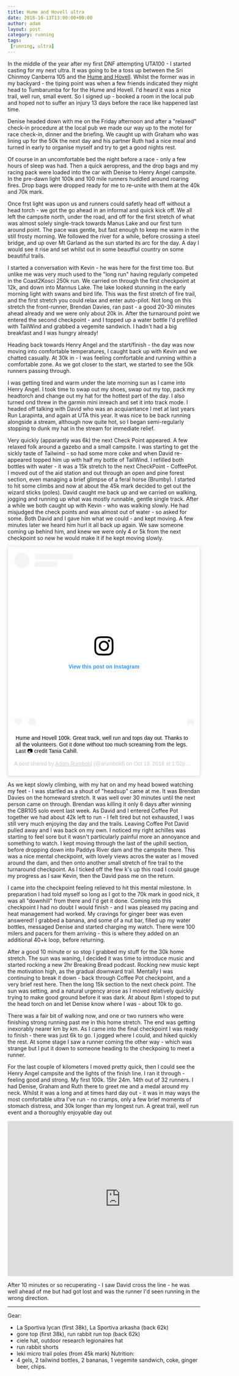 ```yaml
---
title: Hume and Hovell ultra
date: 2018-10-13T13:00:00+00:00
author: adam
layout: post
category: running
tags:
 [running, ultra]
---
```


In the middle of the year after my first DNF attempting UTA100 - I started casting for my next ultra. It was going to be a toss up between the Sri Chinmoy Canberra 105 and the [Hume and Hovell](http://humehovellultra.com). Whilst the former was in my backyard - the tiping point was when a few friends indicated they might head to Tumbarumba for for the Hume and Hovell. I'd heard it was a nice trail, well run, small event. So I signed up - booked a room in the local pub and hoped not to suffer an injury 13 days before the race like happened last time.

Denise headed down with me on the Friday afternoon and after a "relaxed" check-in procedure at the local pub we made our way up to the motel for race check-in, dinner and the briefing. We caught up with Graham who was lining up for the 50k the next day and his partner Ruth had a nice meal and turned in early to organise myself and try to get a good nights rest. 

Of course in an uncomfortable bed the night before a race - only a few hours of sleep was had. Then a quick aeropress, and the drop bags and my racing pack were loaded into the car with Denise to Henry Angel campsite. In the pre-dawn light 100k and 100 mile runners huddled around roaring fires. Drop bags were dropped ready for me to re-unite with them at the 40k and 70k mark.

Once frst light was upon us and runners could safetly head off without a head torch - we got the go ahead in an informal and quick kick off. We all left the campsite north, under the road, and off for the first stretch of what was almost solely single-track towards Manus Lake and our first turn around point. The pace was gentle, but fast enough to keep me warm in the still frosty morning. We followed the river for a while, before crossing a steel bridge, and up over Mt Garland as the sun started its arc for the day. A day I would see it rise and set whilst out in some beautfiul country on some beautiful trails. 

I started a conversation with Kevin - he was here for the first time too. But unlike me was very much used to the "long run" having regularly competed in the Coast2Kosci 250k run. We carried on through the first checkpoint at 12k, and down into Mannus Lake. The lake looked stunning in the early morning light with swans and bird life. This was the first stretch of fire trail, and the first stretch you could relax and enter auto-pilot. Not long on this stretch the front-runner, Brendan Davies, ran past - a good 20-30 minutes ahead already and we were only about 20k in. After the turnaround point we entered the second checkpoint - and I topped up a water bottle I'd prefilled with TailWind and grabbed a vegemite sandwich. I hadn't had a big breakfast and I was hungry already!

Heading back towards Henry Angel and the start/finish - the day was now moving into comfortable temperatures, I caught back up with Kevin and we chatted casually. At 30k in - I was feeling comfortable and running within a comfortable zone. As we got closer to the start, we started to see the 50k runners passing through. 

I was getting tired and warm under the late morning sun as I came into Henry Angel. I took time to swap out my shoes, swap out my top, pack my headtorch and change out my hat for the hottest part of the day. I also turned ond threw in the garmin mini inreach and set it into track mode. I headed off talking with David who was an acquiantance I met at last years Run Larapinta, and again at UTA this year. It was nice to be back running alongside a stream, although now quite hot, so I began semi-regularly stopping to dunk my hat in the stream for immediate relief. 

Very quickly (apparantly was 6k) the next Check Point appeared. A few relaxed folk around a gazebo and a small campsite. I was starting to get the sickly taste of Tailwind - so had some more coke and when David re-appeared topped him up with half my bottle of TailWind. I refilled both bottles with water - it was a 15k stretch to the next CheckPoint - CoffeePot. I moved out of the aid station and out through an open and pine forest section, even managing a brief glimpse of a feral horse (Brumby). I started to hit some climbs and now at about the 45k mark decided to get out the wizard sticks (poles). David caught me back up and we carried on walking, jogging and running up what was mostly runnable, gentle single track. After a while we both caught up with Kevin - who was walking slowly. He had misjudged the check points and was almost out of water - so asked for some. Both David and I gave him what we could - and kept moving. A few minutes later we heard him hurl it all back up again. We saw someone coming up behind him, and knew we were only 4 or 5k from the next checkpoint so new he would make it if he kept moving slowly.

<blockquote class="instagram-media" data-instgrm-captioned data-instgrm-permalink="https://www.instagram.com/p/Bo4s-VFHTKz/?utm_source=ig_embed&amp;utm_medium=loading" data-instgrm-version="12" style=" background:#FFF; border:0; border-radius:3px; box-shadow:0 0 1px 0 rgba(0,0,0,0.5),0 1px 10px 0 rgba(0,0,0,0.15); margin: 1px; max-width:540px; min-width:326px; padding:0; width:99.375%; width:-webkit-calc(100% - 2px); width:calc(100% - 2px);"><div style="padding:16px;"> <a href="https://www.instagram.com/p/Bo4s-VFHTKz/?utm_source=ig_embed&amp;utm_medium=loading" style=" background:#FFFFFF; line-height:0; padding:0 0; text-align:center; text-decoration:none; width:100%;" target="_blank"> <div style=" display: flex; flex-direction: row; align-items: center;"> <div style="background-color: #F4F4F4; border-radius: 50%; flex-grow: 0; height: 40px; margin-right: 14px; width: 40px;"></div> <div style="display: flex; flex-direction: column; flex-grow: 1; justify-content: center;"> <div style=" background-color: #F4F4F4; border-radius: 4px; flex-grow: 0; height: 14px; margin-bottom: 6px; width: 100px;"></div> <div style=" background-color: #F4F4F4; border-radius: 4px; flex-grow: 0; height: 14px; width: 60px;"></div></div></div><div style="padding: 19% 0;"></div><div style="display:block; height:50px; margin:0 auto 12px; width:50px;"><svg width="50px" height="50px" viewBox="0 0 60 60" version="1.1" xmlns="https://www.w3.org/2000/svg" xmlns:xlink="https://www.w3.org/1999/xlink"><g stroke="none" stroke-width="1" fill="none" fill-rule="evenodd"><g transform="translate(-511.000000, -20.000000)" fill="#000000"><g><path d="M556.869,30.41 C554.814,30.41 553.148,32.076 553.148,34.131 C553.148,36.186 554.814,37.852 556.869,37.852 C558.924,37.852 560.59,36.186 560.59,34.131 C560.59,32.076 558.924,30.41 556.869,30.41 M541,60.657 C535.114,60.657 530.342,55.887 530.342,50 C530.342,44.114 535.114,39.342 541,39.342 C546.887,39.342 551.658,44.114 551.658,50 C551.658,55.887 546.887,60.657 541,60.657 M541,33.886 C532.1,33.886 524.886,41.1 524.886,50 C524.886,58.899 532.1,66.113 541,66.113 C549.9,66.113 557.115,58.899 557.115,50 C557.115,41.1 549.9,33.886 541,33.886 M565.378,62.101 C565.244,65.022 564.756,66.606 564.346,67.663 C563.803,69.06 563.154,70.057 562.106,71.106 C561.058,72.155 560.06,72.803 558.662,73.347 C557.607,73.757 556.021,74.244 553.102,74.378 C549.944,74.521 548.997,74.552 541,74.552 C533.003,74.552 532.056,74.521 528.898,74.378 C525.979,74.244 524.393,73.757 523.338,73.347 C521.94,72.803 520.942,72.155 519.894,71.106 C518.846,70.057 518.197,69.06 517.654,67.663 C517.244,66.606 516.755,65.022 516.623,62.101 C516.479,58.943 516.448,57.996 516.448,50 C516.448,42.003 516.479,41.056 516.623,37.899 C516.755,34.978 517.244,33.391 517.654,32.338 C518.197,30.938 518.846,29.942 519.894,28.894 C520.942,27.846 521.94,27.196 523.338,26.654 C524.393,26.244 525.979,25.756 528.898,25.623 C532.057,25.479 533.004,25.448 541,25.448 C548.997,25.448 549.943,25.479 553.102,25.623 C556.021,25.756 557.607,26.244 558.662,26.654 C560.06,27.196 561.058,27.846 562.106,28.894 C563.154,29.942 563.803,30.938 564.346,32.338 C564.756,33.391 565.244,34.978 565.378,37.899 C565.522,41.056 565.552,42.003 565.552,50 C565.552,57.996 565.522,58.943 565.378,62.101 M570.82,37.631 C570.674,34.438 570.167,32.258 569.425,30.349 C568.659,28.377 567.633,26.702 565.965,25.035 C564.297,23.368 562.623,22.342 560.652,21.575 C558.743,20.834 556.562,20.326 553.369,20.18 C550.169,20.033 549.148,20 541,20 C532.853,20 531.831,20.033 528.631,20.18 C525.438,20.326 523.257,20.834 521.349,21.575 C519.376,22.342 517.703,23.368 516.035,25.035 C514.368,26.702 513.342,28.377 512.574,30.349 C511.834,32.258 511.326,34.438 511.181,37.631 C511.035,40.831 511,41.851 511,50 C511,58.147 511.035,59.17 511.181,62.369 C511.326,65.562 511.834,67.743 512.574,69.651 C513.342,71.625 514.368,73.296 516.035,74.965 C517.703,76.634 519.376,77.658 521.349,78.425 C523.257,79.167 525.438,79.673 528.631,79.82 C531.831,79.965 532.853,80.001 541,80.001 C549.148,80.001 550.169,79.965 553.369,79.82 C556.562,79.673 558.743,79.167 560.652,78.425 C562.623,77.658 564.297,76.634 565.965,74.965 C567.633,73.296 568.659,71.625 569.425,69.651 C570.167,67.743 570.674,65.562 570.82,62.369 C570.966,59.17 571,58.147 571,50 C571,41.851 570.966,40.831 570.82,37.631"></path></g></g></g></svg></div><div style="padding-top: 8px;"> <div style=" color:#3897f0; font-family:Arial,sans-serif; font-size:14px; font-style:normal; font-weight:550; line-height:18px;"> View this post on Instagram</div></div><div style="padding: 12.5% 0;"></div> <div style="display: flex; flex-direction: row; margin-bottom: 14px; align-items: center;"><div> <div style="background-color: #F4F4F4; border-radius: 50%; height: 12.5px; width: 12.5px; transform: translateX(0px) translateY(7px);"></div> <div style="background-color: #F4F4F4; height: 12.5px; transform: rotate(-45deg) translateX(3px) translateY(1px); width: 12.5px; flex-grow: 0; margin-right: 14px; margin-left: 2px;"></div> <div style="background-color: #F4F4F4; border-radius: 50%; height: 12.5px; width: 12.5px; transform: translateX(9px) translateY(-18px);"></div></div><div style="margin-left: 8px;"> <div style=" background-color: #F4F4F4; border-radius: 50%; flex-grow: 0; height: 20px; width: 20px;"></div> <div style=" width: 0; height: 0; border-top: 2px solid transparent; border-left: 6px solid #f4f4f4; border-bottom: 2px solid transparent; transform: translateX(16px) translateY(-4px) rotate(30deg)"></div></div><div style="margin-left: auto;"> <div style=" width: 0px; border-top: 8px solid #F4F4F4; border-right: 8px solid transparent; transform: translateY(16px);"></div> <div style=" background-color: #F4F4F4; flex-grow: 0; height: 12px; width: 16px; transform: translateY(-4px);"></div> <div style=" width: 0; height: 0; border-top: 8px solid #F4F4F4; border-left: 8px solid transparent; transform: translateY(-4px) translateX(8px);"></div></div></div></a> <p style=" margin:8px 0 0 0; padding:0 4px;"> <a href="https://www.instagram.com/p/Bo4s-VFHTKz/?utm_source=ig_embed&amp;utm_medium=loading" style=" color:#000; font-family:Arial,sans-serif; font-size:14px; font-style:normal; font-weight:normal; line-height:17px; text-decoration:none; word-wrap:break-word;" target="_blank">Hume and Hovell 100k. Great track, well run and tops day out. Thanks to all the volunteers. Got it done without too much screaming from the legs. Last 📷 credit Tania Cahill.</a></p> <p style=" color:#c9c8cd; font-family:Arial,sans-serif; font-size:14px; line-height:17px; margin-bottom:0; margin-top:8px; overflow:hidden; padding:8px 0 7px; text-align:center; text-overflow:ellipsis; white-space:nowrap;">A post shared by <a href="https://www.instagram.com/arumbold/?utm_source=ig_embed&amp;utm_medium=loading" style=" color:#c9c8cd; font-family:Arial,sans-serif; font-size:14px; font-style:normal; font-weight:normal; line-height:17px;" target="_blank"> Adam Rumbold</a> (@arumbold) on <time style=" font-family:Arial,sans-serif; font-size:14px; line-height:17px;" datetime="2018-10-13T20:02:28+00:00">Oct 13, 2018 at 1:02pm PDT</time></p></div></blockquote> <script async src="//www.instagram.com/embed.js"></script>


As we kept slowly climbing, with my hat on and my head bowed watching my feet - I was startled as a shout of "headsup" came at me. It was Brendan Davies on the homeward stretch. It was well over 30 minutes until the next person came on through. Brendan was killing it only 6 days after winning the CBR105 solo event last week. As David and I entered Coffee Pot together we had about 42k left to run - I felt tired but not exhausted, I was still very much enjoying the day and the trails. Leaving Coffee Pot David pulled away and I was back on my own. I noticed my right achilles was starting to feel sore but it wasn't particularly painful more an annoyance and something to watch. I kept moving through the last of the uphill section, before dropping down into Paddys River dam and the campsite there. This was a nice mental checkpoint, with lovely views acros the water as I moved around the dam, and then onto another small stretch of fire trail to the turnaround checkpoint. As I ticked off the few k's up this road I could gauge my progress as I saw Kevin, then the David pass me on the return. 

I came into the checkpoint feeling relieved to hit this mental milestone. In preparation I had told myself so long as I got to the 70k mark in good nick, it was all "downhill" from there and I'd get it done. Coming into this checkpoint I had no doubt I would finish - and I was pleased my pacing and heat management had worked. My cravings for ginger beer was even answered! I grabbed a banana, and some of a nut bar, filled up my water bottles, messaged Denise and started charging my watch. There were 100 milers and pacers for them arriving - this is where they added on an additional 40+k loop, before returning.

After a good 10 minute or so stop I grabbed my stuff for the 30k home stretch. The sun was waning, I decided it was time to introduce music and started rocking a new 2hr Breaking Bread podcast. Rocking new music kept the motivation high, as the gradual downward trail. Mentally I was continuing to break it down - back through Coffee Pot checkpoint, and a very brief rest here. Then the long 15k section to the next check point. The sun was setting, and a natural urgency arose as I moved relatively quickly trying to make good ground before it was dark. At about 8pm I stoped to put the head torch on and let Denise know where I was - about 10k to go.

There was a fair bit of walking now, and one or two runners who were finishing strong running past me in this home stretch. The end was getting inexorably nearer km by km. As I came into the final checkpoint I was ready to finish - there was just 6k to go. I jogged where I could, and hiked quickly the rest. At some stage I saw a runner coming the other way - which was strange but I put it down to someone heading to the checkpoing to meet a runner. 

For the last couple of kilometers I moved pretty quick, then I could see the Henry Angel campsite and the lights of the finish line. I ran it through - feeling good and strong. My first 100k. 15hr 24m. 14th out of 32 runners. I had Denise, Graham and Ruth there to greet me and a medal around my neck. Whilst it was a long and at times hard day out - it was in may ways the most comfortable ultra I've run - no cramps, only a few brief moments of stomach distress, and 30k longer than my longest run. A great trail, well run event and a thoroughly enjoyable day out

<iframe height='405' width='590' frameborder='0' allowtransparency='true' scrolling='no' src='https://www.strava.com/activities/1901783343/embed/3a2942537dd69b10072bb3c6de43b579252112a6'></iframe>

After 10 minutes or so recuperating - I saw David cross the line - he was well ahead of me but had got lost and was the runner I'd seen running in the wrong direction. 

---
Gear:
* La Sportiva lycan (first 38k), La Sportiva arkasha (back 62k)
* gore top (first 38k), run rabbit run top (back 62k)
* ciele hat, outdoor research legionaires hat
* run rabbit shorts
* leki micro trail poles (from 45k mark)
Nutrition:
* 4 gels, 2 tailwind bottles, 2 bananas, 1 vegemite sandwich, coke, ginger beer, chips.
